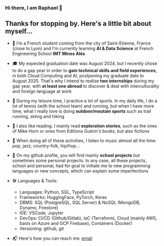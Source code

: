### Hi there, I am Raphael 👋

## Thanks for stopping by. Here's a little bit about myself...

- 🌱 I’m a French student coming from the city of Saint-Etienne, France (close to Lyon) and I'm currently learning **AI & Data Science** at French Engineering School **IMT Mines Alès**

- 🎓 My expected graduation date was August 2024, but I recently chose to do a gap year in order to **gain technical skills and field experiences**, in both Cloud Computing and AI, postponing my graduate date to August 2025. That's why I intend to realize **two internships** during my gap year, with **at least one abroad** to discover & deal with interculturality and foreign language at work 

- 🌄 During my leisure time, I practice a lot of sports. In my daily life, I do a lot of tennis (with the school team) and running, but when I have more time, what I really love is doing **outdoor/moutain sports** such as trail running, skiing and hiking

- 📖 I also like reading. I mainly read **exploration stories**, such as the ones of Mike Horn or ones from Editions Guérin's books, but also fictions

- 🎵 When doing all of these activities, I listen to music almost all the time: pop, jazz, country-folk, hip/hop...

- 🎯 On my github profile, you will find mainly **school projects** but sometimes some personal projects. In any case, all these projects, school and personal, had for goal to initiate me to new programming languages or new concepts, which can explain some imperfections 

- 🛠️ Languages & Tools:
  - Languages: Python, SQL, TypeScript
  - Frameworks: HuggingFace, PyTorch, Keras
  - DBMS: SQL (PostgreSQL, SQL Server) & NoSQL (MongoDB, Dynamo, Firestore)
  - IDE: VSCode, Jupyter
  - DevOps: CI/CD (Github/Gitlab), IaC (Terraform), Cloud (mainly AWS, basis on Azure and GCP Firebase), Containers (Docker)
  - Versioning: github, git
 
- 📬 Here's how you can reach me: [email](mailto:raphael.seve00@outlook.fr)


<!--
**Rapha2000/Rapha2000** is a ✨ _special_ ✨ repository because its `README.md` (this file) appears on your GitHub profile.

Here are some ideas to get you started:

- 🔭 I’m currently working on ...
- 🌱 I’m currently learning ...
- 👯 I’m looking to collaborate on ...
- 🤔 I’m looking for help with ...
- 💬 Ask me about ...
- 📫 How to reach me: ...
- 😄 Pronouns: ...
- ⚡ Fun fact: ...
-->
